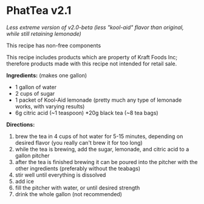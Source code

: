  # PhatTea v2.1
  
  _Less extreme version of v2.0-beta (less "kool-aid" flavor than original, while still retaining lemonade)_

 This recipe has non-free components

 This recipe includes products which
are property of Kraft Foods Inc;
therefore products made with this recipe not intended
for retail sale.

**Ingredients:**
(makes one gallon)

* 1 gallon of water
* 2 cups of sugar
* 1 packet of Kool-Aid lemonade (pretty
much any type of lemonade works, with 
varying results)
* 6g citric acid (~1 teaspoon)
*20g black tea (~8 tea bags)

**Directions:**

  1. brew the tea in 4 cups of hot water for 
5-15 minutes, depending on desired flavor
(you really can't brew it for too long)
  2. while the tea is brewing, add the sugar, 
lemonade, and citric acid to a gallon pitcher
  3. after the tea is finished brewing it can be 
poured into the pitcher with the other
ingredients (preferably without the teabags)
  4. stir well until everything is dissolved
  5. add ice
  6. fill the pitcher with water, or until 
desired strength 
  7. drink the whole gallon (not recommended)

